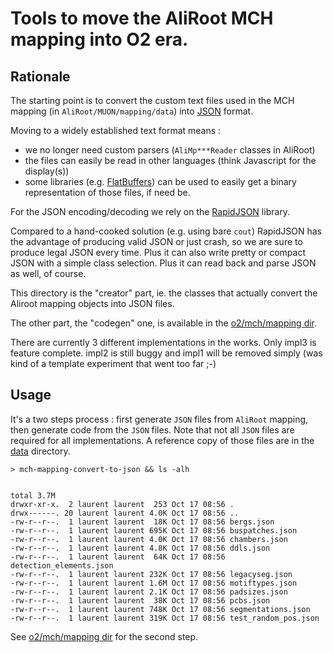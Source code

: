 # Tools to move the AliRoot MCH mapping into O2 era.

## Rationale

The starting point is to convert the custom text files used in the MCH mapping 
(in `AliRoot/MUON/mapping/data`) into [JSON](http://www.json.org) format.

Moving to a widely established text format means : 

- we no longer need custom parsers (`AliMp***Reader` classes in AliRoot)
- the files can easily be read in other languages (think Javascript for the display(s))
- some libraries (e.g. [FlatBuffers](https://google.github.io/flatbuffers/)) can be used to easily 
get a binary representation of those files, if need be.

For the JSON encoding/decoding we rely on the [RapidJSON](http://rapidjson.org) library. 

Compared to a hand-cooked solution (e.g. using bare `cout`)
RapidJSON has the advantage of producing valid JSON or just crash, 
 so we are sure to produce legal JSON every time. Plus it can also write pretty or compact JSON with a simple 
  class selection. Plus it can read back and parse JSON as well, of course.  

This directory is the "creator" part, ie. the classes that actually convert the Aliroot mapping objects into JSON files.

The other part, the "codegen" one, is available in the [o2/mch/mapping dir](../../o2/mch/mapping/codegen).

There are currently 3 different implementations in the works. Only impl3 is feature complete. impl2 
 is still buggy and impl1 will be removed simply (was kind of a template experiment that went too far ;-) 
 
## Usage 

It's a two steps process : first generate `JSON` files from `AliRoot` mapping, then
 generate code from the `JSON` files. Note that not all `JSON` files are required for all implementations.
 A reference copy of those files are in the [data](data) directory. 
  
```
> mch-mapping-convert-to-json && ls -alh


total 3.7M
drwxr-xr-x.  2 laurent laurent  253 Oct 17 08:56 .
drwx------. 20 laurent laurent 4.0K Oct 17 08:56 ..
-rw-r--r--.  1 laurent laurent  18K Oct 17 08:56 bergs.json
-rw-r--r--.  1 laurent laurent 695K Oct 17 08:56 buspatches.json
-rw-r--r--.  1 laurent laurent 4.0K Oct 17 08:56 chambers.json
-rw-r--r--.  1 laurent laurent 4.8K Oct 17 08:56 ddls.json
-rw-r--r--.  1 laurent laurent  64K Oct 17 08:56 detection_elements.json
-rw-r--r--.  1 laurent laurent 232K Oct 17 08:56 legacyseg.json
-rw-r--r--.  1 laurent laurent 1.6M Oct 17 08:56 motiftypes.json
-rw-r--r--.  1 laurent laurent 2.1K Oct 17 08:56 padsizes.json
-rw-r--r--.  1 laurent laurent  38K Oct 17 08:56 pcbs.json
-rw-r--r--.  1 laurent laurent 748K Oct 17 08:56 segmentations.json
-rw-r--r--.  1 laurent laurent 319K Oct 17 08:56 test_random_pos.json

```
See [o2/mch/mapping dir](../../o2/mch/mapping/codegen) for the second step.

